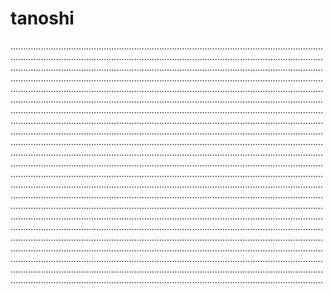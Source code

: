 # tanoshi
....................................................................................................................................................................................................................................................................................................................................................................................................................................................................................................................................................................................................................................................................................................................................................................................................................................................................................................................................................................................................................................................................................................................................................................................................................................................................................................................................................................................................................................................................................................................................................................................................................................................................................................................................................................................................................................................................................................................................................................................................................................................................................................................................................................................................................................................................................................................................................................................................................................................................................................................................................................................................................................................................................................................................................................................................................................................................................................................................................................